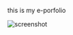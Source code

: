 this is my e-porfolio


![screenshot](https://user-images.githubusercontent.com/69963256/198873092-6ec5360d-fe87-4292-9b60-43f770ef8a02.png)
